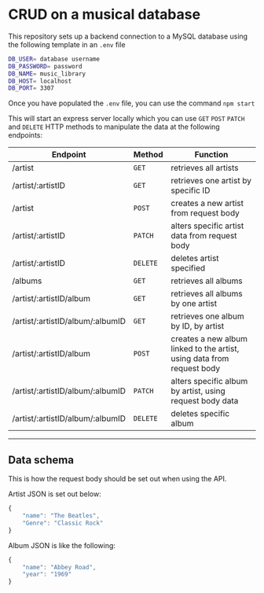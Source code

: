 # CRUD on a musical database

This repository sets up a backend connection to a MySQL database using the following template in an `.env` file

```bash
DB_USER= database username
DB_PASSWORD= password
DB_NAME= music_library
DB_HOST= localhost
DB_PORT= 3307
```

Once you have populated the `.env` file, you can use the command `npm start`

This will start an express server locally which you can use `GET` `POST` `PATCH` and `DELETE` HTTP methods to manipulate the data at the following endpoints:

| Endpoint                         | Method   | Function                                                               |
| -------------------------------- | -------- | ---------------------------------------------------------------------- |
| /artist                          | `GET`    | retrieves all artists                                                  |
| /artist/:artistID                | `GET`    | retrieves one artist by specific ID                                    |
| /artist                          | `POST`   | creates a new artist from request body                                 |
| /artist/:artistID                | `PATCH`  | alters specific artist data from request body                          |
| /artist/:artistID                | `DELETE` | deletes artist specified                                               |
| /albums                          | `GET`    | retrieves all albums                                                   |
| /artist/:artistID/album          | `GET`    | retrieves all albums by one artist                                     |
| /artist/:artistID/album/:albumID | `GET`    | retrieves one album by ID, by artist                                   |
| /artist/:artistID/album          | `POST`   | creates a new album linked to the artist, using data from request body |
| /artist/:artistID/album/:albumID | `PATCH`  | alters specific album by artist, using request body data               |
| /artist/:artistID/album/:albumID | `DELETE` | deletes specific album                                                 |

---

## Data schema

This is how the request body should be set out when using the API.

Artist JSON is set out below:

```javascript
{
    "name": "The Beatles",
    "Genre": "Classic Rock"
}
```

Album JSON is like the following:

```javascript
{
    "name": "Abbey Road",
    "year": "1969"
}
```
